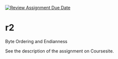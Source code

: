 [![Review Assignment Due Date](https://classroom.github.com/assets/deadline-readme-button-24ddc0f5d75046c5622901739e7c5dd533143b0c8e959d652212380cedb1ea36.svg)](https://classroom.github.com/a/7xFIdvA5)
# r2
Byte Ordering and Endianness

See the description of the assignment on Coursesite. 
